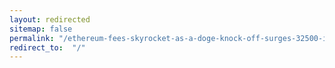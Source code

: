 ```yaml
---
layout: redirected
sitemap: false
permalink: "/ethereum-fees-skyrocket-as-a-doge-knock-off-surges-32500-in-30-days/feed/"
redirect_to:  "/"
---
```

